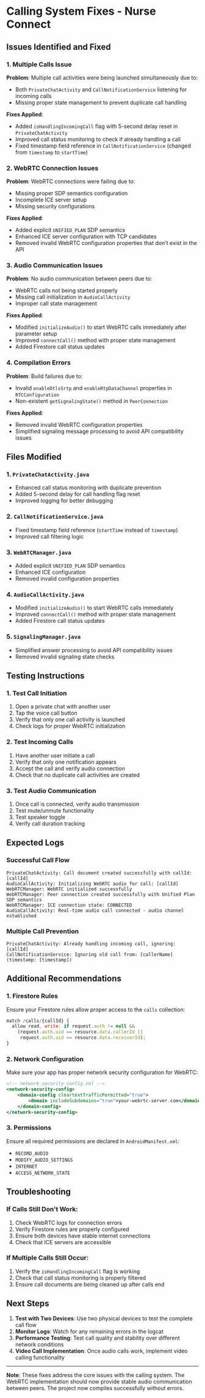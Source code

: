 # Calling System Fixes - Nurse Connect

## Issues Identified and Fixed

### 1. Multiple Calls Issue
**Problem**: Multiple call activities were being launched simultaneously due to:
- Both `PrivateChatActivity` and `CallNotificationService` listening for incoming calls
- Missing proper state management to prevent duplicate call handling

**Fixes Applied**:
- Added `isHandlingIncomingCall` flag with 5-second delay reset in `PrivateChatActivity`
- Improved call status monitoring to check if already handling a call
- Fixed timestamp field reference in `CallNotificationService` (changed from `timestamp` to `startTime`)

### 2. WebRTC Connection Issues
**Problem**: WebRTC connections were failing due to:
- Missing proper SDP semantics configuration
- Incomplete ICE server setup
- Missing security configurations

**Fixes Applied**:
- Added explicit `UNIFIED_PLAN` SDP semantics
- Enhanced ICE server configuration with TCP candidates
- Removed invalid WebRTC configuration properties that don't exist in the API

### 3. Audio Communication Issues
**Problem**: No audio communication between peers due to:
- WebRTC calls not being started properly
- Missing call initialization in `AudioCallActivity`
- Improper call state management

**Fixes Applied**:
- Modified `initializeAudio()` to start WebRTC calls immediately after parameter setup
- Improved `connectCall()` method with proper state management
- Added Firestore call status updates

### 4. Compilation Errors
**Problem**: Build failures due to:
- Invalid `enableDtlsSrtp` and `enableRtpDataChannel` properties in `RTCConfiguration`
- Non-existent `getSignalingState()` method in `PeerConnection`

**Fixes Applied**:
- Removed invalid WebRTC configuration properties
- Simplified signaling message processing to avoid API compatibility issues

## Files Modified

### 1. `PrivateChatActivity.java`
- Enhanced call status monitoring with duplicate prevention
- Added 5-second delay for call handling flag reset
- Improved logging for better debugging

### 2. `CallNotificationService.java`
- Fixed timestamp field reference (`startTime` instead of `timestamp`)
- Improved call filtering logic

### 3. `WebRTCManager.java`
- Added explicit `UNIFIED_PLAN` SDP semantics
- Enhanced ICE configuration
- Removed invalid configuration properties

### 4. `AudioCallActivity.java`
- Modified `initializeAudio()` to start WebRTC calls immediately
- Improved `connectCall()` method with proper state management
- Added Firestore call status updates

### 5. `SignalingManager.java`
- Simplified answer processing to avoid API compatibility issues
- Removed invalid signaling state checks

## Testing Instructions

### 1. Test Call Initiation
1. Open a private chat with another user
2. Tap the voice call button
3. Verify that only one call activity is launched
4. Check logs for proper WebRTC initialization

### 2. Test Incoming Calls
1. Have another user initiate a call
2. Verify that only one notification appears
3. Accept the call and verify audio connection
4. Check that no duplicate call activities are created

### 3. Test Audio Communication
1. Once call is connected, verify audio transmission
2. Test mute/unmute functionality
3. Test speaker toggle
4. Verify call duration tracking

## Expected Logs

### Successful Call Flow
```
PrivateChatActivity: Call document created successfully with callId: [callId]
AudioCallActivity: Initializing WebRTC audio for call: [callId]
WebRTCManager: WebRTC initialized successfully
WebRTCManager: Peer connection created successfully with Unified Plan SDP semantics
WebRTCManager: ICE connection state: CONNECTED
AudioCallActivity: Real-time audio call connected - audio channel established
```

### Multiple Call Prevention
```
PrivateChatActivity: Already handling incoming call, ignoring: [callId]
CallNotificationService: Ignoring old call from: [callerName] (timestamp: [timestamp])
```

## Additional Recommendations

### 1. Firestore Rules
Ensure your Firestore rules allow proper access to the `calls` collection:

```javascript
match /calls/{callId} {
  allow read, write: if request.auth != null && 
    (request.auth.uid == resource.data.callerId || 
     request.auth.uid == resource.data.receiverId);
}
```

### 2. Network Configuration
Make sure your app has proper network security configuration for WebRTC:

```xml
<!-- network_security_config.xml -->
<network-security-config>
    <domain-config cleartextTrafficPermitted="true">
        <domain includeSubdomains="true">your-webrtc-server.com</domain>
    </domain-config>
</network-security-config>
```

### 3. Permissions
Ensure all required permissions are declared in `AndroidManifest.xml`:
- `RECORD_AUDIO`
- `MODIFY_AUDIO_SETTINGS`
- `INTERNET`
- `ACCESS_NETWORK_STATE`

## Troubleshooting

### If Calls Still Don't Work:
1. Check WebRTC logs for connection errors
2. Verify Firestore rules are properly configured
3. Ensure both devices have stable internet connections
4. Check that ICE servers are accessible

### If Multiple Calls Still Occur:
1. Verify the `isHandlingIncomingCall` flag is working
2. Check that call status monitoring is properly filtered
3. Ensure call documents are being cleaned up after calls end

## Next Steps

1. **Test with Two Devices**: Use two physical devices to test the complete call flow
2. **Monitor Logs**: Watch for any remaining errors in the logcat
3. **Performance Testing**: Test call quality and stability over different network conditions
4. **Video Call Implementation**: Once audio calls work, implement video calling functionality

---

**Note**: These fixes address the core issues with the calling system. The WebRTC implementation should now provide stable audio communication between peers. The project now compiles successfully without errors.
